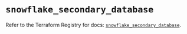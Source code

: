 # `snowflake_secondary_database`

Refer to the Terraform Registry for docs: [`snowflake_secondary_database`](https://registry.terraform.io/providers/snowflake-labs/snowflake/0.98.0/docs/resources/secondary_database).

